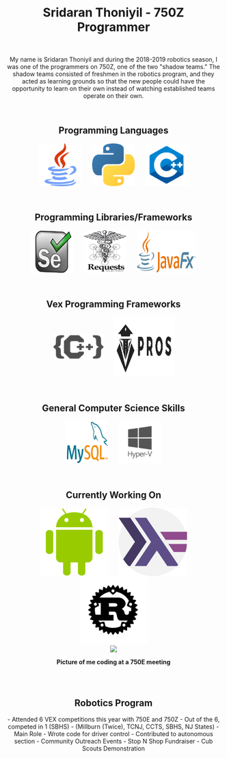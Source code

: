 <h1 align = "center"><b>Sridaran Thoniyil - 750Z Programmer</b></h1>
<p><br/></p>

<center>
  <p>
    My name is Sridaran Thoniyil and during the 2018-2019 robotics season, I was one of the programmers on 750Z, one of the two "shadow teams." The shadow teams consisted of freshmen in the robotics program, and they acted as learning grounds so that the new people could have the opportunity to learn on their own instead of watching established teams operate on their own.
  </p>
<p><br/></p>

<h2 align = "center">Programming Languages</h2>

<center>
  <img src = "/java.png" width = "100" height = "100" align = "center" hspace = "10"/>
  <img src = "/python.png" width = "100" height = "100" align = "center" hspace = "10"/>
  <img src = "/c++.png" width = "100" height = "100" align = "center" hspace = "10"/>
</center>
  
<p><br/></p>

<h2 align = "center">Programming Libraries/Frameworks</h2>

<center>
  <img src = "/selenium.png" width = "100" height = "100" align = "center" hspace = "10"/>
  <img src = "/requests.png" width = "100" height = "100" align = "center" hspace = "10"/>
  <img src = "/javafx.png" width = "140" height = "100" align = "center" hspace = "10"/>
</center>

<p><br/></p>

<h2 align = "center">Vex Programming Frameworks</h2>

<center>
  <img src = "/vexc++pro.jpeg" width = "120" height = "60" align = "center" hspace = "10"/>
  <img src = "/pros.svg" width = "140" height = "140" align = "center" hspace = "10"/>
</center>
                                                                                
<p><br/></p>                                                                          

<h2 align = "center">General Computer Science Skills</h2>

<center>
  <img src = "/mysql.png" width = "100" height = "100" align = "center" hspace = "10"/>
  <img src = "/hyper-v.png" width = "100" height = "100" align = "center" hspace = "10"/>
</center>

<p><br/></p>

<h2 align = "center">Currently Working On</h2>

<center>
  <img src = "/android-logo.png" width = "160" height = "160" align = "center" hspace = "10"/>
  <img src = "/haskell.png" width = "160" height = "160" align = "center" hspace = "10"/>
  <img src = "/rust.svg" width = "160" height = "160" align = "center" hspace = "10"/>
</center>

<center>
  <table>
    <tr>
      <image src = "/Me.jpg" align = "center"/>
    </tr>
    <tr>
      <p><b>Picture of me coding at a 750E meeting</b></p>
    </tr>
  </table>
</center>

<p><br/></p>

<h2 align = "center">Robotics Program</h2>
- Attended 6 VEX competitions this year with 750E and 750Z
  - Out of the 6, competed in 1 (SBHS)
  - (Millburn (Twice), TCNJ, CCTS, SBHS, NJ States)
- Main Role
  - Wrote code for driver control
  - Contributed to autonomous section
- Community Outreach Events
  - Stop N Shop Fundraiser
  - Cub Scouts Demonstration
